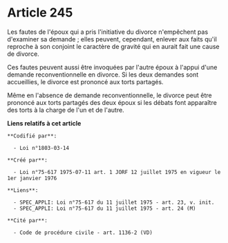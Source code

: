 # Article 245

Les fautes de l'époux qui a pris l'initiative du divorce n'empêchent pas d'examiner sa demande ; elles peuvent, cependant,
enlever aux faits qu'il reproche à son conjoint le caractère de gravité qui en aurait fait une cause de divorce.

Ces fautes peuvent aussi être invoquées par l'autre époux à l'appui d'une demande reconventionnelle en divorce. Si les deux
demandes sont accueillies, le divorce est prononcé aux torts partagés.

Même en l'absence de demande reconventionnelle, le divorce peut être prononcé aux torts partagés des deux époux si les débats
font apparaître des torts à la charge de l'un et de l'autre.

**Liens relatifs à cet article**

	**Codifié par**:

	  - Loi n°1803-03-14

	**Créé par**:

	  - Loi n°75-617 1975-07-11 art. 1 JORF 12 juillet 1975 en vigueur le 1er janvier 1976

	**Liens**:

	  - SPEC_APPLI: Loi n°75-617 du 11 juillet 1975 - art. 23, v. init.
	  - SPEC_APPLI: Loi n°75-617 du 11 juillet 1975 - art. 24 (M)

	**Cité par**:

	  - Code de procédure civile - art. 1136-2 (VD)
